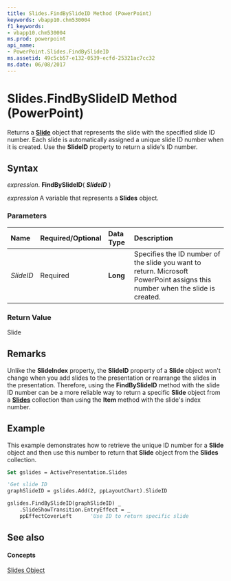```yaml
---
title: Slides.FindBySlideID Method (PowerPoint)
keywords: vbapp10.chm530004
f1_keywords:
- vbapp10.chm530004
ms.prod: powerpoint
api_name:
- PowerPoint.Slides.FindBySlideID
ms.assetid: 49c5cb57-e132-0539-ecfd-25321ac7cc32
ms.date: 06/08/2017
---
```



# Slides.FindBySlideID Method (PowerPoint)

Returns a  **[Slide](PowerPoint.Slide.md)** object that represents the slide with the specified slide ID number. Each slide is automatically assigned a unique slide ID number when it is created. Use the **SlideID** property to return a slide's ID number.


## Syntax

 _expression_. **FindBySlideID**( **_SlideID_** )

 _expression_ A variable that represents a **Slides** object.


### Parameters



|**Name**|**Required/Optional**|**Data Type**|**Description**|
|:-----|:-----|:-----|:-----|
| _SlideID_|Required|**Long**|Specifies the ID number of the slide you want to return. Microsoft PowerPoint assigns this number when the slide is created.|

### Return Value

Slide


## Remarks

Unlike the  **SlideIndex** property, the **SlideID** property of a **Slide** object won't change when you add slides to the presentation or rearrange the slides in the presentation. Therefore, using the **FindBySlideID** method with the slide ID number can be a more reliable way to return a specific **Slide** object from a **[Slides](PowerPoint.Slides.md)** collection than using the **Item** method with the slide's index number.


## Example

This example demonstrates how to retrieve the unique ID number for a  **Slide** object and then use this number to return that **Slide** object from the **Slides** collection.


```vb
Set gslides = ActivePresentation.Slides

'Get slide ID
graphSlideID = gslides.Add(2, ppLayoutChart).SlideID

gslides.FindBySlideID(graphSlideID) _
    .SlideShowTransition.EntryEffect = _
    ppEffectCoverLeft      'Use ID to return specific slide
```


## See also


#### Concepts


[Slides Object](PowerPoint.Slides.md)

